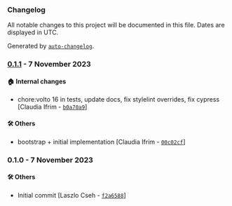 ### Changelog

All notable changes to this project will be documented in this file. Dates are displayed in UTC.

Generated by [`auto-changelog`](https://github.com/CookPete/auto-changelog).

### [0.1.1](https://github.com/eea/volto-eea-slate-glossary/compare/0.1.0...0.1.1) - 7 November 2023

#### :house: Internal changes

- chore:volto 16 in tests, update docs, fix stylelint overrides, fix cypress [Claudia Ifrim - [`b0a70a9`](https://github.com/eea/volto-eea-slate-glossary/commit/b0a70a9e5a7545c85b3c3976603d688cea5c06c4)]

#### :hammer_and_wrench: Others

- bootstrap + initial implementation [Claudia Ifrim - [`00c02cf`](https://github.com/eea/volto-eea-slate-glossary/commit/00c02cfeef8bb0c3986e79db32ccc34e8c5831ec)]
### 0.1.0 - 7 November 2023

#### :hammer_and_wrench: Others

- Initial commit [Laszlo Cseh - [`f2a6588`](https://github.com/eea/volto-eea-slate-glossary/commit/f2a6588f2aeed197aa970274b071640c4e9c7e4d)]
